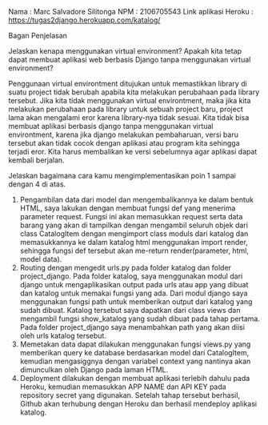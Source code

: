 Nama : Marc Salvadore Silitonga
NPM  : 2106705543
Link aplikasi Heroku : https://tugas2django.herokuapp.com/katalog/

Bagan Penjelasan


Jelaskan kenapa menggunakan virtual environment? Apakah kita tetap dapat membuat aplikasi web berbasis Django tanpa menggunakan virtual environment?

Penggunaan virtual environtment ditujukan untuk memastikkan library di suatu project tidak berubah apabila kita melakukan perubahaan pada library tersebut. Jika kita tidak menggunakan virtual environtment, maka jika kita melakukan perubahaan pada library untuk sebuah project baru, project lama akan mengalami eror karena library-nya tidak sesuai.
Kita tidak bisa membuat aplikasi berbasis django tanpa menggunakan virtual environtment, karena jika django melakukan pembaharuan, versi baru tersebut akan tidak cocok dengan aplikasi atau program kita sehingga terjadi eror. Kita harus membalikan ke versi sebelumnya agar aplikasi dapat kembali berjalan.

Jelaskan bagaimana cara kamu mengimplementasikan poin 1 sampai dengan 4 di atas.
1. Pengambilan data dari model dan mengembalikannya ke dalam bentuk HTML, saya lakukan dengan membuat fungsi def yang menerima parameter request. Fungsi ini akan memasukkan request serta data barang yang akan di tampilkan dengan mengambil seluruh objek dari class CatalogItem dengan mengimport class moduls dari katalog dan memasukkannya ke dalam katalog html menggunakan import render, sehingga fungsi def tersebut akan me-return render(parameter, html, model data).
2. Routing dengan mengedit urls.py pada folder katalog dan folder project_django. Pada folder katalog, saya menggunakan modul dari django untuk mengaplikasikan output pada urls atau app yang dibuat dan katalog untuk memakai fungsi yang ada. Dari modul django saya menggunakan fungsi path untuk memberikan output dari katalog yang sudah dibuat. Katalog tersebut saya dapatkan dari class views dan mengambil fungsi show_katalog yang sudah dibuat pada tahap pertama. Pada folder project_django saya menambahkan path yang akan diisi oleh urls katalog tersebut.
3. Memetakan data dapat dilakukan menggunakan fungsi views.py yang memberikan query ke database berdasarkan model dari CatalogItem, kemudian mengasiggnya dengan variabel context yang nantinya akan dimunculkan oleh Django pada laman HTML.
4. Deployment dilakukan dengan membuat aplikasi terlebih dahulu pada Heroku, kemudian memasukkan APP NAME dan API KEY pada repository secret yang digunakan. Setelah tahap tersebut berhasil, Github akan terhubung dengan Heroku dan berhasil mendeploy aplikasi katalog.